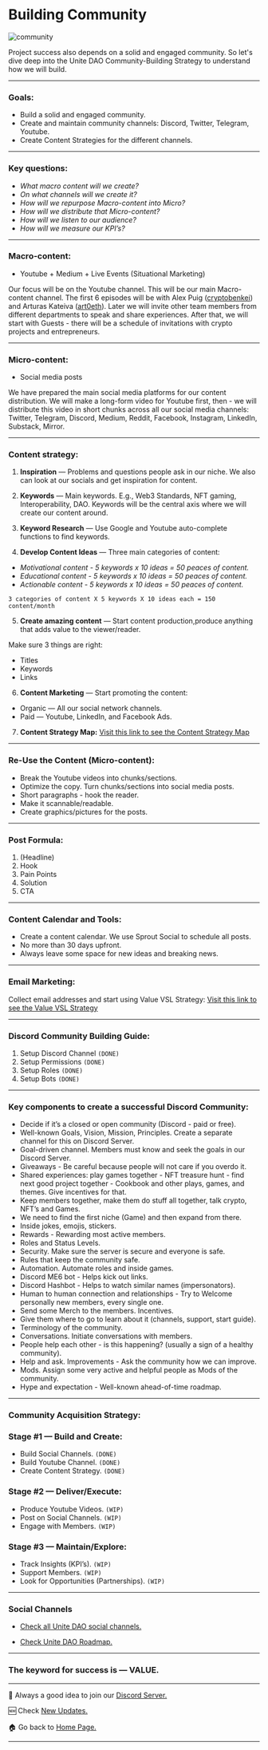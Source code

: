 # Building Community

![community](https://github.com/Unite-DAO/Documentation/blob/main/assets/Community.png)


Project success also depends on a solid and engaged community. So let's dive deep into the Unite DAO Community-Building Strategy to understand how we will build.

***

### Goals:

- Build a solid and engaged community.
- Create and maintain community channels: Discord, Twitter, Telegram, Youtube.
- Create Content Strategies for the different channels.

***

### Key questions:

- *What macro content will we create?*
- *On what channels will we create it?*
- *How will we repurpose Macro-content into Micro?*
- *How will we distribute that Micro-content?*
- *How will we listen to our audience?*
- *How will we measure our KPI’s?*

***

### Macro-content:

- Youtube + Medium + Live Events (Situational Marketing)

Our focus will be on the Youtube channel. This will be our main Macro-content channel. The first 6 episodes will be with Alex Puig ([cryptobenkei](https://github.com/cryptobenkei)) and Arturas Kateiva ([art0eth](https://github.com/art0eth)). Later we will invite other team members from different departments to speak and share experiences. After that, we will start with Guests - there will be a schedule of invitations with crypto projects and entrepreneurs.

***

### Micro-content:

- Social media posts

We have prepared the main social media platforms for our content distribution. We will make a long-form video for Youtube first, then - we will distribute this video in short chunks across all our social media channels: Twitter, Telegram, Discord, Medium, Reddit, Facebook, Instagram, LinkedIn, Substack, Mirror.

***

### Content strategy:

1. **Inspiration** — Problems and questions people ask in our niche. 
We also can look at our socials and get inspiration for content. 

2. **Keywords** — Main keywords. 
E.g., Web3 Standards, NFT gaming, Interoperability, DAO. 
Keywords will be the central axis where we will create our content around. 

3. **Keyword Research** — Use Google and Youtube auto-complete functions to find keywords.

4. **Develop Content Ideas** — Three main categories of content:
 - *Motivational content - 5 keywords x 10 ideas = 50 peaces of content.*
 - *Educational content - 5 keywords x 10 ideas = 50 peaces of content.*
 - *Actionable content - 5 keywords x 10 ideas = 50 peaces of content.*

`3 categories of content X 5 keywords X 10 ideas each = 150 content/month`

5. **Create amazing content** — Start content production,produce anything that adds value to the viewer/reader.

 Make sure 3 things are right:
- Titles
- Keywords
- Links

6. **Content Marketing** — Start promoting the content:
- Organic — All our social network channels. 
- Paid — Youtube, LinkedIn, and Facebook Ads.

7. **Content Strategy Map:**
[Visit this link to see the Content Strategy Map](https://www.figma.com/file/UlRfLWL7SlHyIh7sDCCV0N/Building-Community?node-id=0%3A1)

***

### Re-Use the Content (Micro-content):

- Break the Youtube videos into chunks/sections.
- Optimize the copy. Turn chunks/sections into social media posts.
- Short paragraphs - hook the reader.
- Make it scannable/readable.
- Create graphics/pictures for the posts.

***

### Post Formula:

1. (Headline)
2. Hook
3. Pain Points
4. Solution
5. CTA

***

### Content Calendar and Tools:

- Create a content calendar. We use Sprout Social to schedule all posts.
- No more than 30 days upfront.
- Always leave some space for new ideas and breaking news.

***

### Email Marketing:

Collect email addresses and start using Value VSL Strategy:
[Visit this link to see the Value VSL Strategy](https://www.figma.com/file/UlRfLWL7SlHyIh7sDCCV0N/Building-Community?node-id=0%3A1)

***

### Discord Community Building Guide:

1. Setup Discord Channel `(DONE)`
2. Setup Permissions `(DONE)`
3. Setup Roles `(DONE)`
4. Setup Bots `(DONE)`

***

### Key components to create a successful Discord Community:

- Decide if it’s a closed or open community (Discord - paid or free).
- Well-known Goals, Vision, Mission, Principles. Create a separate channel for this on Discord Server. 
- Goal-driven channel. Members must know and seek the goals in our Discord Server.
- Giveaways - Be careful because people will not care if you overdo it.
- Shared experiences: play games together - NFT treasure hunt - find next good project together - Cookbook and other plays, games, and themes. Give incentives for that.
- Keep members together, make them do stuff all together, talk crypto, NFT’s and Games.
- We need to find the first niche (Game) and then expand from there. 
- Inside jokes, emojis, stickers.
- Rewards - Rewarding most active members.
- Roles and Status Levels.
- Security. Make sure the server is secure and everyone is safe. 
- Rules that keep the community safe.
- Automation. Automate roles and inside games. 
- Discord ME6 bot - Helps kick out links.
- Discord Hashbot - Helps to watch similar names (impersonators).
- Human to human connection and relationships - Try to Welcome personally new members, every single one. 
- Send some Merch to the members. Incentives.
- Give them where to go to learn about it (channels, support, start guide).
- Terminology of the community.
- Conversations. Initiate conversations with members. 
- People help each other - is this happening? (usually a sign of a healthy community).
- Help and ask. Improvements - Ask the community how we can improve.
- Mods. Assign some very active and helpful people as Mods of the community.
- Hype and expectation - Well-known ahead-of-time roadmap.

***

### Community Acquisition Strategy:

### Stage #1 — Build and Create:
- Build Social Channels. `(DONE)`
- Build Youtube Channel. `(DONE)`
- Create Content Strategy. `(DONE)`

### Stage #2 — Deliver/Execute:
- Produce Youtube Videos. `(WIP)`
- Post on Social Channels. `(WIP)`
- Engage with Members. `(WIP)`

### Stage #3 — Maintain/Explore:
- Track Insights (KPI’s). `(WIP)`
- Support Members. `(WIP)`
- Look for Opportunities (Partnerships). `(WIP)`

***

### Social Channels
- [Check all Unite DAO social channels.](https://linktr.ee/unitedao)

- [Check Unite DAO Roadmap.](https://github.com/Unite-DAO/Documentation/wiki/Unite-DAO-Roadmap)

***

### The keyword for success is — VALUE.

***

💬 Always a good idea to join our [Discord Server.](https://discord.gg/7RwPerFPe8)

🆕 Check [New Updates.](https://github.com/Unite-DAO/Documentation/tree/main/updates)

🏠 Go back to [Home Page.](https://github.com/Unite-DAO/Documentation)

***
